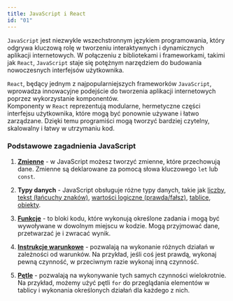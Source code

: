 ```yaml
---
title: JavaScript i React
id: "01"
---
```


`JavaScript` jest niezwykle wszechstronnym językiem programowania, który odgrywa kluczową rolę w tworzeniu interaktywnych i dynamicznych aplikacji internetowych. W połączeniu z bibliotekami i frameworkami, takimi jak `React`, `JavaScript` staje się potężnym narzędziem do budowania nowoczesnych interfejsów użytkownika.

`React`, będący jednym z najpopularniejszych frameworków `JavaScript`, wprowadza innowacyjne podejście do tworzenia aplikacji internetowych poprzez wykorzystanie komponentów.\
Komponenty w `React` reprezentują modularne, hermetyczne części interfejsu użytkownika, które mogą być ponownie używane i łatwo zarządzane. Dzięki temu programiści mogą tworzyć bardziej czytelny, skalowalny i łatwy w utrzymaniu kod.


### Podstawowe zagadnienia JavaScript

1. <a href="/glossary/zmienna/" target="_blank">**Zmienne**</a> - w JavaScript możesz tworzyć zmienne, które przechowują dane. Zmienne są deklarowane za pomocą słowa kluczowego `let` lub `const`.

2. **Typy danych** - JavaScript obsługuje różne typy danych, takie jak <a href="/glossary/liczba/" target="_blank">liczby</a>, <a href="/glossary/tekst/" target="_blank">tekst (łańcuchy znaków)</a>, <a href="/glossary/wartosc-logiczna/" target="_blank">wartości logiczne (prawda/fałsz)</a>, <a href="/glossary/tablica/" target="_blank">tablice</a>, <a href="/glossary/obiekt/" target="_blank">obiekty</a>.

3. <a href="/glossary/funkcja/" target="_blank">**Funkcje**</a> - to bloki kodu, które wykonują określone zadania i mogą być wywoływane w dowolnym miejscu w kodzie. Mogą przyjmować dane, przetwarzać je i zwracać wynik.

4. <a href="/glossary/instrukcje-warunkowe/" target="_blank">**Instrukcje warunkowe**</a> - pozwalają na wykonanie różnych działań w zależności od warunków. Na przykład, jeśli coś jest prawdą, wykonaj pewną czynność, w przeciwnym razie wykonaj inną czynność.

5. <a href="/glossary/petle/" target="_blank">**Pętle**</a> - pozwalają na wykonywanie tych samych czynności wielokrotnie. Na przykład, możemy użyć pętli `for` do przeglądania elementów w tablicy i wykonania określonych działań dla każdego z nich.
